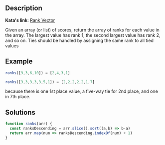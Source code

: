 ## Description

**Kata's link**: [Rank Vector](https://www.codewars.com/kata/545f05676b42a0a195000d95)

Given an array (or list) of scores, return the array of ranks for each value in the array. The largest value has rank 1, the second largest value has rank 2, and so on. Ties should be handled by assigning the same rank to all tied values


## Example

```js
ranks([9,3,6,10]) = [2,4,3,1]

ranks([3,3,3,3,3,5,1]) = [2,2,2,2,2,1,7]
```
because there is one 1st place value, a five-way tie for 2nd place, and one in 7th place.


## Solutions


```js
function ranks(arr) {
  const ranksDescending = arr.slice().sort((a,b) => b-a)
  return arr.map(num => ranksDescending.indexOf(num) + 1)
}
```


